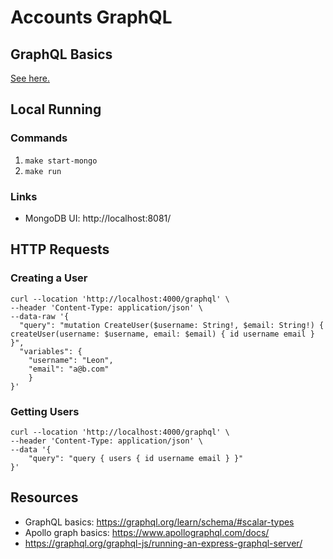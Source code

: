 # Accounts GraphQL

## GraphQL Basics

[See here.](./GraphQLBasics.md)

## Local Running

### Commands

1. `make start-mongo`
2. `make run`

### Links

- MongoDB UI: http://localhost:8081/

## HTTP Requests

### Creating a User

```shell
curl --location 'http://localhost:4000/graphql' \
--header 'Content-Type: application/json' \
--data-raw '{
  "query": "mutation CreateUser($username: String!, $email: String!) { createUser(username: $username, email: $email) { id username email } }",
  "variables": {
    "username": "Leon",
    "email": "a@b.com"
    }
}'
```

### Getting Users

```shell
curl --location 'http://localhost:4000/graphql' \
--header 'Content-Type: application/json' \
--data '{
    "query": "query { users { id username email } }"
}'
```

## Resources

- GraphQL basics: https://graphql.org/learn/schema/#scalar-types
- Apollo graph basics: https://www.apollographql.com/docs/
- https://graphql.org/graphql-js/running-an-express-graphql-server/
